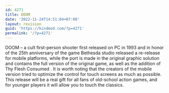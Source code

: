 ```yaml
---
id: 4271
title: DOOM
date: '2022-11-24T14:51:04+07:00'
layout: revision
guid: 'https://kindmod.com/?p=4271'
permalink: '/?p=4271'
---
```


DOOM – a cult first-person shooter first released on PC in 1993 and in honor of the 25th anniversary of the game Bethesda studio released a re-release for mobile platforms, while the port is made in the original graphic solution and contains the full version of the original game, as well as the addition of Thy Flesh Consumed . It is worth noting that the creators of the mobile version tried to optimize the control for touch screens as much as possible. This release will be a real gift for all fans of old-school action games, and for younger players it will allow you to touch the classics.